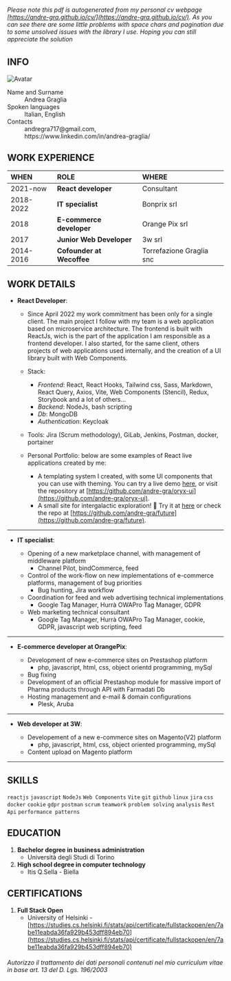 ###### Please note this pdf is autogenerated from my personal cv webpage [https://andre-gra.github.io/cv/](https://andre-gra.github.io/cv/). As you can see there are some little problems with space chars and pagination due to some unsolved issues with the library I use. Hoping you can still appreciate the solution

## INFO

![Avatar](https://avatars.githubusercontent.com/u/26479015?s=200)

<dl>
<dt>Name and Surname</dt>
<dd>Andrea Graglia</dd>
<dt>Spoken languages</dt>
<dd>Italian, English</dd>
<dt>Contacts</dt>
<dd>andregra717@gmail.com,<br/>https://www.linkedin.com/in/andrea-graglia/</dd>
</dl>

## WORK EXPERIENCE

| WHEN      | ROLE                                   | WHERE                    |
| :-------- | :------------------------------------- | :----------------------- |
| 2021-now  | **React developer**                | Consultant            |
| 2018-2022 | **IT specialist** | Bonprix srl              |
| 2018      | **E-commerce developer**               | Orange Pix srl           |
| 2017      | **Junior Web Developer**               | 3w srl                   |
| 2014-2016 | **Cofounder at Wecoffee**              | Torrefazione Graglia snc |

## WORK DETAILS

- **React Developer**:
  
  - Since April 2022 my work commitment has been only for a single client. The main project I follow with my team is a web application based on microservice architecture. The frontend is built with ReactJs, wich is the part of the application I am responsible as a frontend developer.
  I also started, for the same client, others projects of web applications used internally, and the creation of a UI library built with Web Components.

  - Stack:
    - _Frontend_: React, React Hooks, Tailwind css, Sass, Markdown, React Query, Axios, Vite, Web Components (Stencil), Redux, Storybook and a lot of others...
    - _Backend_: NodeJs, bash scripting
    - _Db_: MongoDB
    - _Authentication_: Keycloak
  
  - Tools: Jira (Scrum methodology), GiLab, Jenkins, Postman, docker, portainer

  - Personal Portfolio: below are some examples of React live applications created by me:
    - A templating system I created, with some UI components that you can use with theming. You can try a live demo [here](https://oryx-ui.onrender.com), or visit the repository at [https://github.com/andre-gra/oryx-ui](https://github.com/andre-gra/oryx-ui).
    - A small site for intergalactic exploration! 🚀 Try it at [here](https://galaxy-explorer.onrender.com/) or check the repo at [https://github.com/andre-gra/future](https://github.com/andre-gra/future).
  
---

- **IT specialist**:
  
  - Opening of a new marketplace channel, with management of middleware platform
    - Channel Pilot, bindCommerce, feed
  - Control of the work-flow on new implementations of e-commerce platforms, management of bug priorities
    - Bug hunting, Jira workflow
  - Coordination for feed and web advertising technical implementations
    - Google Tag Manager, Hurrà OWAPro Tag Manager, GDPR
  - Web marketing technical consultant
    - Google Tag Manager, Hurrà OWAPro Tag Manager, cookie, GDPR, javascript web scripting, feed

---

- **E-commerce developer at OrangePix**:
  
  - Development of new e-commerce sites on Prestashop platform
    - php, javascript, html, css, object orientd programming, mySql
  - Bug fixing
  - Development of an official Prestashop module for massive import of Pharma products through API with Farmadati Db
  - Hosting management and e-mail & domain configurations
    - Plesk, Aruba

---

- **Web developer at 3W**:
  
  - Developement of a new e-commerce sites on Magento(V2) platform
    - php, javascript, html, css, object oriented programming, mySql
  - Content upload on Magento platform

---

## SKILLS

`reactjs` `javascript` `NodeJs` `Web Components` `Vite` `git` `github` `linux` `jira` `css` `docker` `cookie` `gdpr` `postman` `scrum` `teamwork` `problem solving` `analysis` `Rest Api` `performance patterns`

## EDUCATION

1. **Bachelor degree in business administration**
    - Università degli Studi di Torino
1. **High school degree in computer technology**
    - Itis Q.Sella - Biella

## CERTIFICATIONS

1. **Full Stack Open**
   - University of Helsinki - [https://studies.cs.helsinki.fi/stats/api/certificate/fullstackopen/en/7abe11eabda36fa929b453dff894eb70](https://studies.cs.helsinki.fi/stats/api/certificate/fullstackopen/en/7abe11eabda36fa929b453dff894eb70)

###### Autorizzo il trattamento dei dati personali contenuti nel mio curriculum vitae in base art. 13 del D. Lgs. 196/2003
